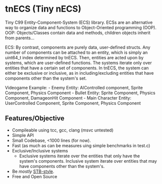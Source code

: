 # tnECS (Tiny nECS)

Tiny C99 Entity-Component-System (ECS) library.
ECSs are an alternative way to organize data and functions to Object-Oriented programming (OOP).
OOP: Objects/Classes contain data and methods, children objects inherit from parents...

ECS: By contrast, components are purely data, user-defined structs.
Any number of components can be attached to an entity, which is simply an uint64_t index determined by tnECS.
Then, entities are acted upon by systems, which are user-defined functions.
The systems iterate only over entities that have a certain set of components.
In tnECS, the system can either be exclusive or inclusive, as in including/excluding entities that have components other than the system's set.

Videogame Example:
    - Enemy Entity: AIControlled component, Sprite Component, Physics Component
    - Bullet Entity: Sprite Component, Physics Component, DamageonHit Component
    - Main Character Entity: UserControlled Component, Sprite Component, Physics Component

## Features/Objective
- Compileable using tcc, gcc, clang (msvc untested)
- Simple API
- Small Codebase, <1000 lines (for now).
- Fast (as much as can be measures uing simple benchmarks in test.c)
- Exclusive/Inclusive systems
    * Exclusive systems iterate over the entities that only have the system's components. Inclusive system iterate over entities that may have components other than the system's.
- Be _mostly_ [STB-style](https://github.com/nothings/stb/blob/master/docs/stb_howto.txt).
- Free and Open Source